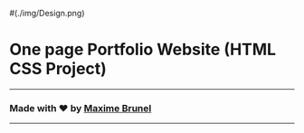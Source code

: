 #(./img/Design.png)
# One page Portfolio Website (HTML CSS Project)

---

### Made with ❤️ by [Maxime Brunel](https://www.linkedin.com/in/maxime-brunel-9b453178/)

---


  


